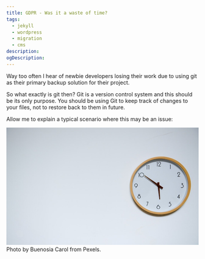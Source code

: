 ```yaml
---
title: GDPR - Was it a waste of time?
tags:
  - jekyll
  - wordpress
  - migration
  - cms
description: 
ogDescription: 
---
```


Way too often I hear of newbie developers losing their work due to using git as their primary backup solution for their project.

So what exactly is git then?
Git is a version control system and this should be its only purpose. You should be using Git to keep track of changes to your files, not to restore back to them in future. 

Allow me to explain a typical scenario where this may be an issue:

<!--more-->

<div class="card mb-3">
    <img class="card-img-top" src="/static/img/gdpr-waste-of-time.jpg"/>
    <div class="card-body bg-light">
        <div class="card-text">Photo by Buenosia Carol from Pexels.</div>
    </div>
</div>